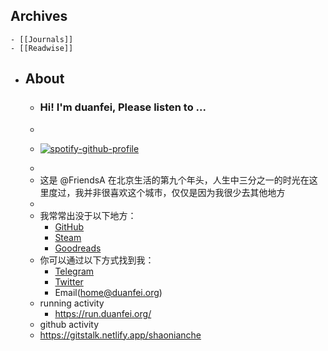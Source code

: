 ## Archives
	- [[Journals]]
	- [[Readwise]]
- ## About
	- ### Hi! I'm duanfei, Please listen to ...
	-
	- <p dir="auto"><a href="https://spotify-github-profile.vercel.app/api/view?uid=ht2k3oyrew344uvb77p3kn31v&amp;redirect=true" rel="nofollow"><img src="https://camo.githubusercontent.com/563d10f4da4213574335727f78bb01abcef36087b2963b9d7b4a312c494a6b65/68747470733a2f2f73706f746966792d6769746875622d70726f66696c652e76657263656c2e6170702f6170692f766965773f7569643d6874326b336f79726577333434757662373770336b6e33317626636f7665725f696d6167653d74727565267468656d653d6e6f7661746f72656d2673686f775f6f66666c696e653d74727565266261636b67726f756e645f636f6c6f723d31323132313226696e7465726368616e67653d66616c7365266261725f636f6c6f723d353362313466266261725f636f6c6f725f636f7665723d66616c7365" alt="spotify-github-profile" data-canonical-src="https://spotify-github-profile.vercel.app/api/view?uid=ht2k3oyrew344uvb77p3kn31v&amp;cover_image=true&amp;theme=novatorem&amp;show_offline=true&amp;background_color=121212&amp;interchange=false&amp;bar_color=53b14f&amp;bar_color_cover=false" style="max-width: 100%;"></a></p>
	-
	- 这是 @FriendsA 在北京生活的第九个年头，人生中三分之一的时光在这里度过，我并非很喜欢这个城市，仅仅是因为我很少去其他地方
	-
	- 我常常出没于以下地方：
		- [GitHub](https://github.com/shaonianche)
		- [Steam](https://steamcommunity.com/id/duanf/)
		- [Goodreads](https://www.goodreads.com/user/show/60863717?ref=nav_profile_l)
	- 你可以通过以下方式找到我：
		- [Telegram](https://t.me/Alone_cmj)
		- [Twitter](https://twitter.com/Bonjour_Ar)
		- Email(home@duanfei.org)
	- running activity
		- https://run.duanfei.org/
	- github activity
	- https://gitstalk.netlify.app/shaonianche